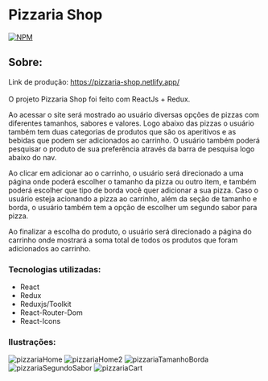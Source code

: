 # Pizzaria Shop
[![NPM](https://img.shields.io/npm/l/react)](https://github.com/eduardomartins09/Pizzaria_Shop/blob/main/LICENSE) 

## Sobre: 
Link de produção: https://pizzaria-shop.netlify.app/
<br />
<br />
O projeto Pizzaria Shop foi feito com ReactJs + Redux.

Ao acessar o site será mostrado ao usuário diversas opções de pizzas com diferentes tamanhos, sabores e valores. Logo abaixo das pizzas o usuário também tem duas categorias de produtos que são os aperitivos e as bebidas que podem ser adicionados ao carrinho. O usuário também poderá pesquisar o produto de sua preferência através da barra de pesquisa logo abaixo do nav.

Ao clicar em adicionar ao o carrinho, o usuário será direcionado a uma página onde poderá escolher o tamanho da pizza ou outro item, e também poderá escolher que tipo de borda você quer adicionar a sua pizza. Caso o usuário esteja acionando a pizza ao carrinho, além da seção de tamanho e borda, o usuário também tem a opção de escolher um segundo sabor para pizza. 
 
Ao finalizar a escolha do produto, o usuário será direcionado a página do carrinho onde mostrará a soma total de todos os produtos que foram adicionados ao carrinho.

### Tecnologias utilizadas:
- React
- Redux
- Reduxjs/Toolkit
- React-Router-Dom
- React-Icons

### Ilustrações: 
![pizzariaHome](https://github.com/eduardomartins09/Pizzaria_Shop/assets/102693577/a1b8485c-8c44-47a3-9f10-316b903d77e3)
![pizzariaHome2](https://github.com/eduardomartins09/Pizzaria_Shop/assets/102693577/1ad67486-413e-4a76-a22b-fc12aea9b14a)
![pizzariaTamanhoBorda](https://github.com/eduardomartins09/Pizzaria_Shop/assets/102693577/2033ec23-3acd-48c0-b9c7-62e4006ef728)
![pizzariaSegundoSabor](https://github.com/eduardomartins09/Pizzaria_Shop/assets/102693577/26e330bc-7bf0-4f71-a61f-39d9e0b98aa7)
![pizzariaCart](https://github.com/eduardomartins09/Pizzaria_Shop/assets/102693577/e1468e3a-bd46-4f92-99b9-4c9e60d0f50d)

